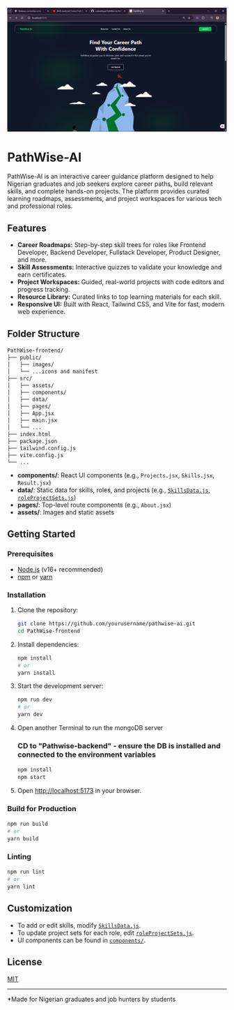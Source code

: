 ![Pathwise](Pathwise.png)


# PathWise-AI

PathWise-AI is an interactive career guidance platform designed to help Nigerian graduates and job seekers explore career paths, build relevant skills, and complete hands-on projects. The platform provides curated learning roadmaps, assessments, and project workspaces for various tech and professional roles.

## Features

- **Career Roadmaps:** Step-by-step skill trees for roles like Frontend Developer, Backend Developer, Fullstack Developer, Product Designer, and more.
- **Skill Assessments:** Interactive quizzes to validate your knowledge and earn certificates.
- **Project Workspaces:** Guided, real-world projects with code editors and progress tracking.
- **Resource Library:** Curated links to top learning materials for each skill.
- **Responsive UI:** Built with React, Tailwind CSS, and Vite for fast, modern web experience.

## Folder Structure

```
PathWise-frontend/
├── public/
│   ├── images/
│   └── ...icons and manifest
├── src/
│   ├── assets/
│   ├── components/
│   ├── data/
│   ├── pages/
│   ├── App.jsx
│   ├── main.jsx
│   └── ...
├── index.html
├── package.json
├── tailwind.config.js
├── vite.config.js
└── ...
```

- **components/**: React UI components (e.g., `Projects.jsx`, `Skills.jsx`, `Result.jsx`)
- **data/**: Static data for skills, roles, and projects (e.g., [`SkillsData.js`](src/data/SkillsData.js), [`roleProjectSets.js`](src/data/roleProjectSets.js))
- **pages/**: Top-level route components (e.g., `About.jsx`)
- **assets/**: Images and static assets

## Getting Started

### Prerequisites

- [Node.js](https://nodejs.org/) (v16+ recommended)
- [npm](https://www.npmjs.com/) or [yarn](https://yarnpkg.com/)

### Installation

1. Clone the repository:
   ```sh
   git clone https://github.com/yourusername/pathwise-ai.git
   cd PathWise-frontend
   ```

2. Install dependencies:
   ```sh
   npm install
   # or
   yarn install
   ```

3. Start the development server:
   ```sh
   npm run dev
   # or
   yarn dev
   ```

4. Open another Terminal to run the mongoDB server

   ### CD to "Pathwise-backend" - ensure the DB is installed and connected to the environment variables
   ```sh
   npm install
   npm start
   ```

4. Open [http://localhost:5173](http://localhost:5173) in your browser.

### Build for Production

```sh
npm run build
# or
yarn build
```

### Linting

```sh
npm run lint
# or
yarn lint
```

## Customization

- To add or edit skills, modify [`SkillsData.js`](src/data/SkillsData.js).
- To update project sets for each role, edit [`roleProjectSets.js`](src/data/roleProjectSets.js).
- UI components can be found in [`components/`](src/components/).

## License

[MIT](LICENSE)

---
*Made for Nigerian graduates and job hunters by students
